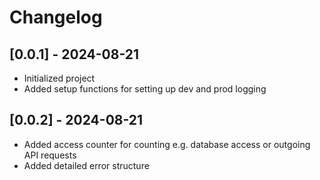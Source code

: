 # Changelog

## [0.0.1] - 2024-08-21

- Initialized project
- Added setup functions for setting up dev and prod logging

## [0.0.2] - 2024-08-21

- Added access counter for counting e.g. database access or outgoing API requests
- Added detailed error structure
